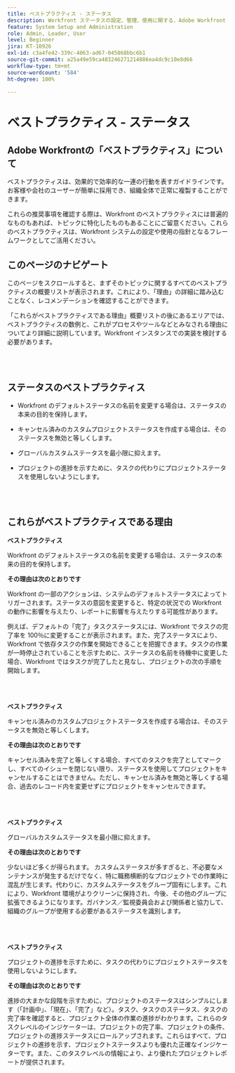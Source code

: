 ```yaml
---
title: ベストプラクティス - ステータス
description: Workfront ステータスの設定、管理、使用に関する、Adobe Workfront のエキスパートによるベストプラクティスの推奨事項について説明します。
feature: System Setup and Administration
role: Admin, Leader, User
level: Beginner
jira: KT-10926
exl-id: c3a4fe42-339c-4063-ad67-045868bbc6b1
source-git-commit: a25a49e59ca483246271214886ea4dc9c10e8d66
workflow-type: tm+mt
source-wordcount: '584'
ht-degree: 100%

---
```


# ベストプラクティス - ステータス

## Adobe Workfrontの「ベストプラクティス」について

ベストプラクティスは、効果的で効率的な一連の行動を表すガイドラインです。お客様や会社のユーザーが簡単に採用でき、組織全体で正常に複製することができます。

これらの推奨事項を確認する際は、Workfront のベストプラクティスには普遍的なものもあれば、トピックに特化したものもあることにご留意ください。これらのベストプラクティスは、Workfront システムの設定や使用の指針となるフレームワークとしてご活用ください。

## このページのナビゲート

このページをスクロールすると、まずそのトピックに関するすべてのベストプラクティスの概要リストが表示されます。これにより、「理由」の詳細に踏み込むことなく、レコメンデーションを確認することができます。

「これらがベストプラクティスである理由」概要リストの後にあるエリアでは、ベストプラクティスの数例と、これがプロセスやツールなどとみなされる理由についてより詳細に説明しています。Workfront インスタンスでの実装を検討する必要があります。

</br>
</br>

## ステータスのベストプラクティス

* Workfront のデフォルトステータスの名前を変更する場合は、ステータスの本来の目的を保持します。

* キャンセル済みのカスタムプロジェクトステータスを作成する場合は、そのステータスを無効と等しくします。

* グローバルカスタムステータスを最小限に抑えます。

* プロジェクトの進捗を示すために、タスクの代わりにプロジェクトステータスを使用しないようにします。


</br>
</br>



## これらがベストプラクティスである理由

**ベストプラクティス**

Workfront のデフォルトステータスの名前を変更する場合は、ステータスの本来の目的を保持します。



**その理由は次のとおりです**

Workfront の一部のアクションは、システムのデフォルトステータスによってトリガーされます。ステータスの意図を変更すると、特定の状況での Workfront の動作に影響を与えたり、レポートに影響を与えたりする可能性があります。



例えば、デフォルトの「完了」タスクステータスには、Workfront でタスクの完了率を 100％に変更することが表示されます。また、完了ステータスにより、Workfront で依存タスクの作業を開始できることを把握できます。タスクの作業が一時停止されていることを示すために、ステータスの名前を待機中に変更した場合、Workfront ではタスクが完了したと見なし、プロジェクトの次の手順を開始します。

</br>
</br>



**ベストプラクティス**

キャンセル済みのカスタムプロジェクトステータスを作成する場合は、そのステータスを無効と等しくします。



**その理由は次のとおりです**

キャンセル済みを完了と等しくする場合、すべてのタスクを完了としてマークし、すべてのイシューを閉じない限り、ステータスを使用してプロジェクトをキャンセルすることはできません。ただし、キャンセル済みを無効と等しくする場合、過去のレコード内を変更せずにプロジェクトをキャンセルできます。


</br>
</br>

**ベストプラクティス**

グローバルカスタムステータスを最小限に抑えます。



**その理由は次のとおりです**

少ないほど多くが得られます。 カスタムステータスが多すぎると、不必要なメンテナンスが発生するだけでなく、特に職務横断的なプロジェクトでの作業時に混乱が生じます。代わりに、カスタムステータスをグループ固有にします。これにより、Workfront 環境がよりクリーンに保持され、今後、その他のグループに拡張できるようになります。ガバナンス／監視委員会および関係者と協力して、組織のグループが使用する必要があるステータスを識別します。


</br>
</br>

**ベストプラクティス**

プロジェクトの進捗を示すために、タスクの代わりにプロジェクトステータスを使用しないようにします。



**その理由は次のとおりです**

進捗の大まかな段階を示すために、プロジェクトのステータスはシンプルにします（「計画中」、「現在」、「完了」など）。タスク、タスクのステータス、タスクの完了率を確認すると、プロジェクト全体の作業の進捗がわかります。これらのタスクレベルのインジケーターは、プロジェクトの完了率、プロジェクトの条件、プロジェクトの進捗ステータスにロールアップされます。これらはすべて、プロジェクトの進捗を示す、プロジェクトステータスよりも優れた正確なインジケーターです。また、このタスクレベルの情報により、より優れたプロジェクトレポートが提供されます。
